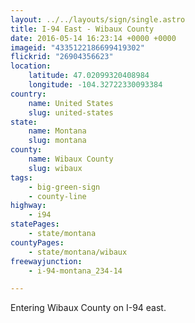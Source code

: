 ```yaml
---
layout: ../../layouts/sign/single.astro
title: I-94 East - Wibaux County
date: 2016-05-14 16:23:14 +0000 +0000
imageid: "4335122186699419302"
flickrid: "26904356623"
location:
    latitude: 47.02099320408984
    longitude: -104.32722330093384
country:
    name: United States
    slug: united-states
state:
    name: Montana
    slug: montana
county:
    name: Wibaux County
    slug: wibaux
tags:
    - big-green-sign
    - county-line
highway:
    - i94
statePages:
    - state/montana
countyPages:
    - state/montana/wibaux
freewayjunction:
    - i-94-montana_234-14

---
```

Entering Wibaux County on I-94 east.